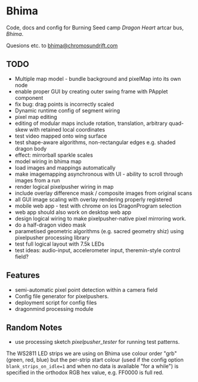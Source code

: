 # Bhima

Code, docs and config for Burning Seed camp _Dragon Heart_ artcar bus, _Bhima_.

Quesions etc. to [bhima@chromosundrift.com](mailto:bhima@chromosundrift.com)

## TODO

* Multiple map model - bundle background and pixelMap into its own node
* enable proper GUI by creating outer swing frame with PApplet component
* fix bug: drag points is incorrectly scaled
* Dynamic runtime config of segment wiring
* pixel map editing
* editing of modular maps include rotation, translation, arbitrary quad-skew with retained local coordinates
* test video mapped onto wing surface
* test shape-aware algorithms, non-rectangular edges e.g. shaded dragon body
* effect: mirrorball sparkle scales
* model wiring in bhima map
* load images and mappings automatically
* make imagemapping asynchronous with UI - ability to scroll through images from a run
* render logical pixelpusher wiring in map
* include overlay difference mask / composite images from original scans
* all GUI image scaling with overlay rendering properly registered
* mobile web app - test with chrome on ios DragonProgram selection
* web app should also work on desktop web app
* design logical wiring to make pixelpusher-native pixel mirroring work.
* do a half-dragon video mask
* parametised geometric algorithms (e.g. sacred geometry shiz) using pixelpusher processing library
* test full logical layout with 7.5k LEDs
* test ideas: audio-input, accelerometer input, theremin-style control field?

## Features

* semi-automatic pixel point detection within a camera field
* Config file generator for pixelpushers.
* deployment script for config files
* dragonmind processing module

## Random Notes

* use processing sketch *pixelpusher_tester* for running test patterns.

The WS2811 LED strips we are using on Bhima use colour order "grb" (green, red, blue) but the per-strip start colour (used if the config option `blank_strips_on_idle=1` and when no data is available "for a while") is specified in the orthodox RGB hex value, e.g. FF0000 is full red.


